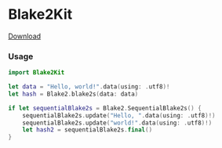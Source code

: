 # Blake2Kit

[Download](https://github.com/Wanwire/Blake2Kit/releases/latest "download latest release")

### Usage
```swift
import Blake2Kit

let data = "Hello, world!".data(using: .utf8)!
let hash = Blake2.blake2s(data: data)

if let sequentialBlake2s = Blake2.SequentialBlake2s() {
    sequentialBlake2s.update("Hello, ".data(using: .utf8)!)
    sequentialBlake2s.update("world!".data(using: .utf8)!)
    let hash2 = sequentialBlake2s.final()
}

```

